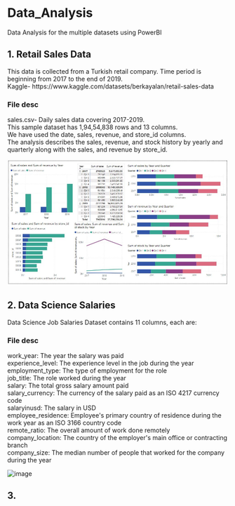 # Data_Analysis

Data Analysis for the multiple datasets using PowerBI

## 1. Retail Sales Data
<div>This data is collected from a Turkish retail company. Time period is beginning from 2017 to the end of 2019.</div>
<div>Kaggle- https://www.kaggle.com/datasets/berkayalan/retail-sales-data </div>

### File desc
<div>sales.csv- Daily sales data covering 2017-2019.</div>
<div>This sample dataset has 1,94,54,838 rows and 13 columns.</div>
<div>We have used the date, sales, revenue, and store_id columns.</div>
<div>The analysis describes the sales, revenue, and stock history by yearly and quarterly along with the sales, and revenue by store_id.</div>

![sales](https://github.com/AvantiBuche/Data_Analysis/blob/c63cb604eb30a71ccd9891afc1b45cbc6f6faa87/sales.JPG)

## 2. Data Science Salaries

<div>Data Science Job Salaries Dataset contains 11 columns, each are:</div>

### File desc
<div>work_year: The year the salary was paid</div>
<div>experience_level: The experience level in the job during the year</div>
<div>employment_type: The type of employment for the role</div>
<div>job_title: The role worked during the year</div>
<div>salary: The total gross salary amount paid</div>
<div>salary_currency: The currency of the salary paid as an ISO 4217 currency code</div>
<div>salaryinusd: The salary in USD</div>
<div>employee_residence: Employee's primary country of residence during the work year as an ISO 3166 country code</div>
<div>remote_ratio: The overall amount of work done remotely</div>
<div>company_location: The country of the employer's main office or contracting branch</div>
<div>company_size: The median number of people that worked for the company during the year</div>

![image](https://github.com/AvantiBuche/Data_Analysis/assets/127451991/b778683a-a1fc-4f29-b943-a9e57db28b0a)



## 3. 
